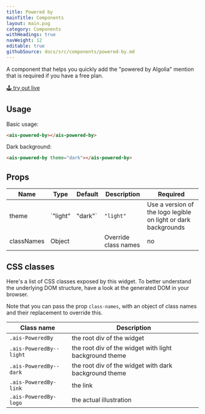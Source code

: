 ```yaml
---
title: Powered by
mainTitle: Components
layout: main.pug
category: Components
withHeadings: true
navWeight: 12
editable: true
githubSource: docs/src/components/powered-by.md
---
```


A component that helps you quickly add the "powered by Algolia" mention that is required if you have a free plan.

<a class="btn btn-static-theme" href="stories/?selectedKind=PoweredBy">🕹 try out live</a>

## Usage

Basic usage:

```html
<ais-powered-by></ais-powered-by>
```

Dark background:

```html
<ais-powered-by theme="dark"></ais-powered-by>
```

## Props

Name | Type | Default | Description | Required
---|---|---|---|---
theme | `"light" | "dark"` | `"light"` | Use a version of the logo legible on light or dark backgrounds | no
classNames | Object | | Override class names | no


## CSS classes

Here's a list of CSS classes exposed by this widget. To better understand the underlying
DOM structure, have a look at the generated DOM in your browser.

Note that you can pass the prop `class-names`, with an object of class names and their replacement to override this.

Class name | Description
---|---
`.ais-PoweredBy` | the root div of the widget
`.ais-PoweredBy--light` | the root div of the widget with light background theme
`.ais-PoweredBy--dark` | the root div of the widget with dark background theme
`.ais-PoweredBy-link` | the link
`.ais-PoweredBy-logo` | the actual illustration
